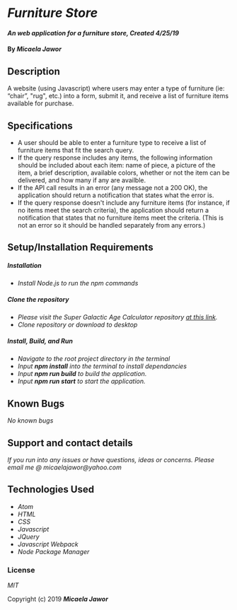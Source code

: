 # _Furniture Store_

#### _An web application for a furniture store, Created 4/25/19_

#### By _**Micaela Jawor**_

## Description

A website (using Javascript) where users may enter a type of furniture (ie: “chair”, "rug", etc.) into a form, submit it, and receive a list of furniture items available for purchase.

## Specifications

* A user should be able to enter a furniture type to receive a list of furniture items that fit the search query.
* If the query response includes any items, the following information should be included about each item: name of piece, a picture of the item, a brief description, available colors, whether or not the item can be delivered, and how many if any are availble.
* If the API call results in an error (any message not a 200 OK), the application should return a notification that states what the error is.
* If the query response doesn't include any furniture items (for instance, if no items meet the search criteria), the application should return a notification that states that no furniture items meet the criteria. (This is not an error so it should be handled separately from any errors.)

## Setup/Installation Requirements

##### Installation
* _Install Node.js to run the npm commands_
##### Clone the repository
* _Please visit the Super Galactic Age Calculator repository <a href="https://github.com/MicaelaDJ/FurnitureStore">at this link</a>._
* _Clone repository or download to desktop_
##### Install, Build, and Run
* _Navigate to the root project directory in the terminal_
* _Input **npm install** into the terminal to install dependancies_
* _Input **npm run build** to build the application._
* _Input **npm run start** to start the application._

## Known Bugs

_No known bugs_

## Support and contact details

_If you run into any issues or have questions, ideas or concerns.  Please email me @ micaelajawor@yahoo.com_

## Technologies Used

* _Atom_
* _HTML_
* _CSS_
* _Javascript_
* _JQuery_
* _Javascript Webpack_
* _Node Package Manager_

### License

*MIT*

Copyright (c) 2019 **_Micaela Jawor_**
